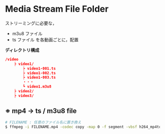 # Media Stream File Folder
ストリーミングに必要な，
* m3u8 ファイル
* ts ファイル
を各動画ごとに，配置

**ディレクトリ構成**
```json
/video
    ┝ video1/
        ┝ video1-001.ts
        ┝ video1-002.ts
        ┝ video1-003.ts
        ・・・
        ┗ video1.m3u8
    ┝ video2/
    ┝ video3/
```

## ※ mp4 → ts / m3u8 file

```bash
# FILENAME : 任意のファイル名に置き換え
$ ffmpeg -i FILENAME.mp4 -codec copy -map 0 -f segment -vbsf h264_mp4toannexb -segment_format mpegts -segment_time 10 -segment_list FILENAME.m3u8 FILENAME-%03d.ts
```